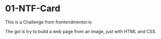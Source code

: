 # 01-NTF-Card
This is a Challenge from frontendmentor.io

The gol is try to build a web page from an image, just with HTML and CSS.